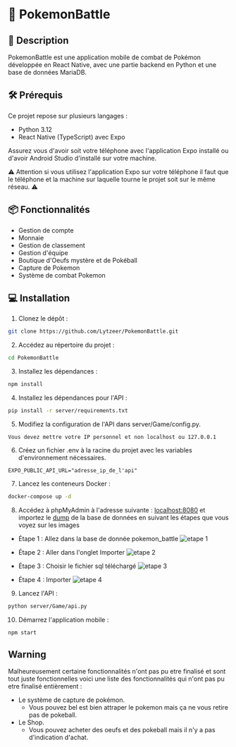 # 🐉 PokemonBattle

## 💬 Description

PokemonBattle est une application mobile de combat de Pokémon développée en React Native, avec une partie backend en Python et une base de données MariaDB.

## 🛠 Prérequis

Ce projet repose sur plusieurs langages :
- Python 3.12
- React Native (TypeScript) avec Expo

Assurez vous d'avoir soit votre téléphone avec l'application Expo installé ou d'avoir Android Studio d'installé sur votre machine.

⚠️ Attention si vous utilisez l'application Expo sur votre téléphone il faut que le téléphone et la machine sur laquelle tourne le projet soit sur le même réseau. ⚠️

## 📦 Fonctionnalités

- Gestion de compte
- Monnaie
- Gestion de classement
- Gestion d'équipe
- Boutique d'Oeufs mystère et de Pokéball
- Capture de Pokemon
- Système de combat Pokemon

## 💻 Installation

1. Clonez le dépôt :

```bash
git clone https://github.com/Lytzeer/PokemonBattle.git
```

2. Accédez au répertoire du projet :

```bash
cd PokemonBattle
```

3. Installez les dépendances :
```bash
npm install
```

4. Installez les dépendances pour l'API :
```bash
pip install -r server/requirements.txt
```

5. Modifiez la configuration de l'API dans server/Game/config.py.
```
Vous devez mettre votre IP personnel et non localhost ou 127.0.0.1
```

6. Créez un fichier .env à la racine du projet avec les variables d'environnement nécessaires.
```
EXPO_PUBLIC_API_URL="adresse_ip_de_l'api"
```

7. Lancez les conteneurs Docker :
```bash
docker-compose up -d
```

8. Accédez à phpMyAdmin à l'adresse suivante : [localhost:8080](http://localhost:8080) et importez le [dump](https://drive.google.com/file/d/1r5CSij-bNxU4P1x48EKrmOC7E165SKBu/view?usp=sharing) de la base de données en suivant les étapes que vous voyez sur les images
- Étape 1 : Allez dans la base de donnée pokemon_battle
![etape 1](https://media.discordapp.net/attachments/857295238947012619/1239302728790839296/image.png?ex=66426e1b&is=66411c9b&hm=363b491a4829cfb7e2f25d3fae3a46d63d0442af2d12b329e4c8e9db47e90102&=&format=webp&quality=lossless&width=1402&height=670)

- Étape 2 : Aller dans l'onglet Importer
![etape 2](https://media.discordapp.net/attachments/857295238947012619/1239302995091390545/image.png?ex=66426e5b&is=66411cdb&hm=90f95f9edf4f0f170d497dfdaf810fa6c20f84c85d5e009ec2c836f81f7f0e5b&=&format=webp&quality=lossless&width=1440&height=60)

- Étape 3 : Choisir le fichier sql téléchargé
![etape 3](https://media.discordapp.net/attachments/857295238947012619/1239303179829645415/image.png?ex=66426e87&is=66411d07&hm=194eb5f4f0e11522d88fce08c0893ef1184fffa45b559133b424e8c4ab4aab99&=&format=webp&quality=lossless&width=1400&height=671)

- Étape 4 : Importer
![etape 4](https://media.discordapp.net/attachments/857295238947012619/1239303321970282649/image.png?ex=66426ea9&is=66411d29&hm=4dc6faea3ef854b979b40ec13048eccd28161c9a59d209823cafb1760aea454c&=&format=webp&quality=lossless&width=1396&height=671)

9. Lancez l'API :
```bash
python server/Game/api.py
```

10. Démarrez l'application mobile :
```bash
npm start
```

## Warning

Malheureusement certaine fonctionnalités n'ont pas pu etre finalisé et sont tout juste fonctionnelles voici une liste des fonctionnalités qui n'ont pas pu etre finalisé entièrement :
- Le système de capture de pokémon.
    - Vous pouvez bel est bien attraper le pokemon mais ça ne vous retire pas de pokeball.
- Le Shop.
    - Vous pouvez acheter des oeufs et des pokeball mais il n'y a pas d'indication d'achat.